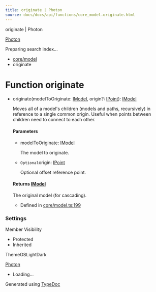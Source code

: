 ```yaml
---
title: originate | Photon
source: docs/docs/api/functions/core_model.originate.html
---
```


originate | Photon

[Photon](../index.md)




Preparing search index...

* [core/model](../modules/core_model.md)
* originate

# Function originate

* originate(modelToOriginate: [IModel](../interfaces/core_schema.IModel.md), origin?: [IPoint](../interfaces/core_schema.IPoint.md)): [IModel](../interfaces/core_schema.IModel.md)

  Moves all of a model's children (models and paths, recursively) in reference to a single common origin. Useful when points between children need to connect to each other.

  #### Parameters

  + modelToOriginate: [IModel](../interfaces/core_schema.IModel.md)

    The model to originate.
  + `Optional`origin: [IPoint](../interfaces/core_schema.IPoint.md)

    Optional offset reference point.

  #### Returns [IModel](../interfaces/core_schema.IModel.md)

  The original model (for cascading).

  + Defined in [core/model.ts:199](https://github.com/mwhite454/photon/blob/main/packages/photon/src/core/model.ts#L199)

### Settings

Member Visibility

* Protected
* Inherited

ThemeOSLightDark

[Photon](../index.md)

* Loading...

Generated using [TypeDoc](https://typedoc.org/)

